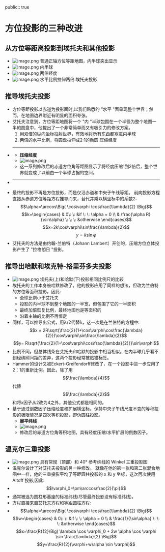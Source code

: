 public:: true

# 方位投影的三种改进
## 从方位等距离投影到埃托夫和其他投影
- ![image.png](../assets/image_1623641217220_0.png) 
  普通正轴方位等距地图，内半球突出显示
- ![image.png](../assets/image_1623641256600_0.png) 
  内半球
- ![image.png](../assets/image_1623641271026_0.png) 
  两倍经度
- ![image.png](../assets/image_1623641307078_0.png) 
  水平比例拉伸两倍:埃托夫投影
## 推导埃托夫投影
- 方位等距投影以赤道为投影面时,以我们熟悉的 "水平 "面呈现整个世界；然而，在地图边界附近有明显的面积夸张。
- 艾托夫注意到，方位等距地图将一个 "内 "半球包围在一个半径为整个地图一半的圆盘中，他提出了一个非常简单而又有吸引力的修改方案。
  1. 用双倍的纵向坐标投射世界，有效地将所有东西都塞进内半球
  2. 两倍的水平比例，将圆盘拉伸成2:1的椭圆 压缩经度
-
  ---
	- **压缩经度**
	- ![image.png](../assets/image_1623641721428_0.png)
	- 这一系列修改后的赤道方位角等距图显示了将经度压缩1到2倍后，整个世界就变成了以前由一个半球占据的空间。
-
  ---
- 最终的投影不再是方位投影，而是仅沿赤道和中央子午线等距。
  前向投影方程直接从赤道方位等距方程推导而来，替代并乘以横坐标中的系数2:
-
  $$\alpha=\arccos\Big( \cos\varphi \cos\frac{\lambda}{2} \Big)$$
  $$k=\begin{cases} 
  & 0\: \:  &if \: \: \alpha = 0 \\
  & \frac{\alpha R}{\sin\alpha} \: \: \: &otherwise 
  \end{cases}$$
  $$x=2k\cos\varphi\sin\frac{\lambda}{2}$$
  $$y=k\sin\varphi$$
- 艾托夫的方法是由约翰-兰伯特（Johann Lambert）开创的，压缩方位立体投影产生了 "拉格朗日 "投影。
## 推导出哈默和埃克特-格里芬多夫投影
- ![image.png](../assets/image_1623642603615_0.png) 
  埃托夫(上)和哈默(下)投影相同比例尺的比较
- 埃托夫的工作本身被哈默修改了，他的投影应用了同样的想法，但改为兰伯特的方位等面积投影。因此:
  * 全球比例小于艾托夫
  * 投影的内半球不到整个地图的一半宽，但包围了它的一半面积
  * 最终加倍恢复比例，最终地图也是等面积的
  * 沿着主轴的比例不再恒定
- 同样，可以推导出公式，用λ/2代替λ，这一次是在兰伯特的方程中:
    $$x = 2R\sqrt{\frac{2}{1+\cos\varphi\cos\frac{\lambda}{2}}}\cos\varphi\sin\frac{\lambda}{2}$$
    $$y= R\sqrt{\frac{2}{1+\cos\varphi\cos\frac{\lambda}{2}}}\sin\varphi$$
- 比例不同，但总体线条在艾托夫和哈默的投影中相当相似。在内半球几乎看不到经纬网间距的差异，这两个投影经常被贴错标签。
- Hammer的设计又被Eckert-Greifendorff修改了，在一个投影中进一步应用了2：1的重新比例。因此，除了用$$\frac{\lambda}{4}$$代替$$\frac{\lambda}{2}$$和将x因子从2改为4之外，其他公式都是相同的。
- 基于通过倒数因子压缩经度和扩展横坐标，保持中央子午线尺度不变的等积投影的极限情况是四次等积投影，即伪圆柱投影。
	- **展平纬线**
	- ![image.png](../assets/image_1623643193272_0.png)
	- 修改后的赤道方位角等积地图，具有经度压缩/水平扩展的倒数因子。
## 温克尔三重投影
- ![image.png](../assets/image_1623643273981_0.png) 
  具有常规（顶部）和 40° 参考纬线的 Winkel 三重投影图
- 温克尔设计了对艾托夫投影的另一种修改。 就像在他的第一张和第二张混合地图中一样，他的三重投影平均了等距圆柱投影的 x 和 y 坐标，这次再次使用 Aitoff 投影,因此:
-
  $$\varphi_0=\pm\arccos\frac{2}{\pi}$$
- 通常被选为圆柱形基座的标准纬线(尽管最终投影没有标准纬线)。
- 方程直接来自艾托夫方程和等距圆柱方程:
-
  $$\alpha=\arccos\Big( \cos\varphi \cos\frac{\lambda}{2} \Big)$$
  $$w=\begin{cases} 
  & 0\: \:  &if \: \: \alpha = 0 \\
  & \frac{1}{\sin\alpha} \: \: \: &otherwise 
  \end{cases}$$
  $$x=\frac{R}{2}\Big( \lambda \cos \varphi_0 + 2w \alpha \cos \varphi \sin \frac{\lambda}{2} \Big)$$
  $$y=\frac{R}{2}(\varphi+w\alpha \sin \varphi)$$